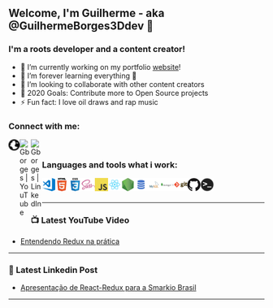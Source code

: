 ## Welcome, I'm Guilherme - aka @GuilhermeBorges3Ddev 👋

### I'm a roots developer and a content creator!
- 🔭 I’m currently working on my portfolio [website]!
- 🌱 I’m forever learning everything 🤣
- 👯 I’m looking to collaborate with other content creators
- 🥅 2020 Goals: Contribute more to Open Source projects
- ⚡ Fun fact: I love oil draws and rap music

### Connect with me:

[<img align="left" alt="guilhermeborges.dev" width="22px" src="https://raw.githubusercontent.com/iconic/open-iconic/master/svg/globe.svg" />][website]
[<img align="left" alt="Gborges | YouTube" width="22px" src="https://cdn.jsdelivr.net/npm/simple-icons@v3/icons/youtube.svg" />][youtube]
[<img align="left" alt="Gborges | LinkedIn" width="22px" src="https://cdn.jsdelivr.net/npm/simple-icons@v3/icons/linkedin.svg" />][linkedin]

<br />

### Languages and tools what i work:

<img align="left" alt="Visual Studio Code" width="26px" src="https://raw.githubusercontent.com/github/explore/80688e429a7d4ef2fca1e82350fe8e3517d3494d/topics/visual-studio-code/visual-studio-code.png" />
<img align="left" alt="HTML5" width="26px" src="https://raw.githubusercontent.com/github/explore/80688e429a7d4ef2fca1e82350fe8e3517d3494d/topics/html/html.png" />
<img align="left" alt="CSS3" width="26px" src="https://raw.githubusercontent.com/github/explore/80688e429a7d4ef2fca1e82350fe8e3517d3494d/topics/css/css.png" />
<img align="left" alt="Sass" width="26px" src="https://raw.githubusercontent.com/github/explore/80688e429a7d4ef2fca1e82350fe8e3517d3494d/topics/sass/sass.png" />
<img align="left" alt="JavaScript" width="26px" src="https://raw.githubusercontent.com/github/explore/80688e429a7d4ef2fca1e82350fe8e3517d3494d/topics/javascript/javascript.png" />
<img align="left" alt="React" width="26px" src="https://raw.githubusercontent.com/github/explore/80688e429a7d4ef2fca1e82350fe8e3517d3494d/topics/react/react.png" />
<img align="left" alt="Node.js" width="26px" src="https://raw.githubusercontent.com/github/explore/80688e429a7d4ef2fca1e82350fe8e3517d3494d/topics/nodejs/nodejs.png" />
<img align="left" alt="SQL" width="26px" src="https://raw.githubusercontent.com/github/explore/80688e429a7d4ef2fca1e82350fe8e3517d3494d/topics/sql/sql.png" />
<img align="left" alt="MySQL" width="26px" src="https://raw.githubusercontent.com/github/explore/80688e429a7d4ef2fca1e82350fe8e3517d3494d/topics/mysql/mysql.png" />
<img align="left" alt="MongoDB" width="26px" src="https://raw.githubusercontent.com/github/explore/80688e429a7d4ef2fca1e82350fe8e3517d3494d/topics/mongodb/mongodb.png" />
<img align="left" alt="Git" width="26px" src="https://raw.githubusercontent.com/github/explore/80688e429a7d4ef2fca1e82350fe8e3517d3494d/topics/git/git.png" />
<img align="left" alt="GitHub" width="26px" src="https://raw.githubusercontent.com/github/explore/78df643247d429f6cc873026c0622819ad797942/topics/github/github.png" />
<img align="left" alt="Linux" width="26px" src="https://raw.githubusercontent.com/github/explore/80688e429a7d4ef2fca1e82350fe8e3517d3494d/topics/terminal/terminal.png" />

<br />
<br />

---

### 📺 Latest YouTube Video
<!-- YOUTUBE:START -->
- [Entendendo Redux na prática](https://www.youtube.com/watch?v=JMJAd4R-SAw&t=330s)
<!-- YOUTUBE:END -->

---

### 📕 Latest Linkedin Post
<!-- BLOG-POST-LIST:START -->
- [Apresentação de React-Redux para a Smarkio Brasil](https://www.linkedin.com/feed/update/urn:li:activity:6652391857160540160/)
<!-- BLOG-POST-LIST:END -->

---

<!--<img align="left" alt="Guilherme's Github Stats" src="https://github-readme-stats.vercel.app/api?username=GuilhermeBorges3Ddev&show_icons=true&hide_border=true" />-->

[website]: https://www.guilhermeborges.dev/
[youtube]: https://www.youtube.com/channel/UCMHtsITvjsvOoA7f2gNLL0Q
[instagram]: https://www.instagram.com/coderclubofficial/
[linkedin]: https://www.linkedin.com/in/guilherme-borges-546158150/
